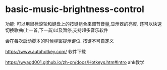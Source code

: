 # basic-music-brightness-control
功能: 
可以用鼠标滚轮和键盘上的按键组合来调节音量,显示器的亮度.
还可以快速切换歌曲(上一首,下一首)以及暂停,支持超多音乐软件

会在每次启动脚本的时候弹窗提示键位.
按键不可自定义

https://www.autohotkey.com/ 软件下载

https://wyagd001.github.io/zh-cn/docs/Hotkeys.htm#Intro ahk教学
